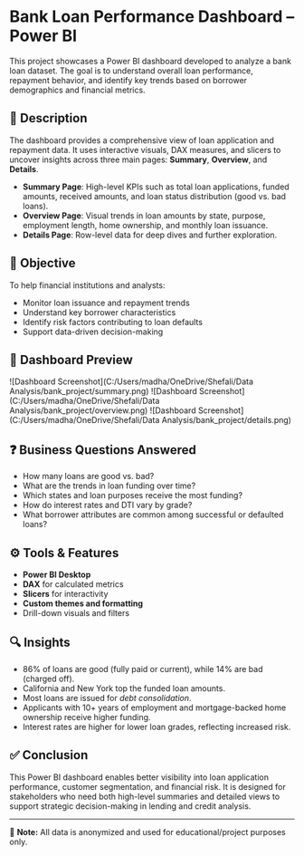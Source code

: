 # Bank Loan Performance Dashboard – Power BI

This project showcases a Power BI dashboard developed to analyze a bank loan dataset. The goal is to understand overall loan performance, repayment behavior, and identify key trends based on borrower demographics and financial metrics.

## 📌 Description

The dashboard provides a comprehensive view of loan application and repayment data. It uses interactive visuals, DAX measures, and slicers to uncover insights across three main pages: **Summary**, **Overview**, and **Details**.

- **Summary Page**: High-level KPIs such as total loan applications, funded amounts, received amounts, and loan status distribution (good vs. bad loans).
- **Overview Page**: Visual trends in loan amounts by state, purpose, employment length, home ownership, and monthly loan issuance.
- **Details Page**: Row-level data for deep dives and further exploration.

## 🎯 Objective

To help financial institutions and analysts:
- Monitor loan issuance and repayment trends
- Understand key borrower characteristics
- Identify risk factors contributing to loan defaults
- Support data-driven decision-making

## 📸 Dashboard Preview

![Dashboard Screenshot](C:/Users/madha/OneDrive/Shefali/Data Analysis/bank_project/summary.png)
![Dashboard Screenshot](C:/Users/madha/OneDrive/Shefali/Data Analysis/bank_project/overview.png)
![Dashboard Screenshot](C:/Users/madha/OneDrive/Shefali/Data Analysis/bank_project/details.png)


## ❓ Business Questions Answered

- How many loans are good vs. bad?
- What are the trends in loan funding over time?
- Which states and loan purposes receive the most funding?
- How do interest rates and DTI vary by grade?
- What borrower attributes are common among successful or defaulted loans?

## ⚙️ Tools & Features

- **Power BI Desktop**
- **DAX** for calculated metrics
- **Slicers** for interactivity
- **Custom themes and formatting**
- Drill-down visuals and filters

## 🔍 Insights

- 86% of loans are good (fully paid or current), while 14% are bad (charged off).
- California and New York top the funded loan amounts.
- Most loans are issued for *debt consolidation*.
- Applicants with 10+ years of employment and mortgage-backed home ownership receive higher funding.
- Interest rates are higher for lower loan grades, reflecting increased risk.

## ✅ Conclusion

This Power BI dashboard enables better visibility into loan application performance, customer segmentation, and financial risk. It is designed for stakeholders who need both high-level summaries and detailed views to support strategic decision-making in lending and credit analysis.

---

📁 **Note:** All data is anonymized and used for educational/project purposes only.

